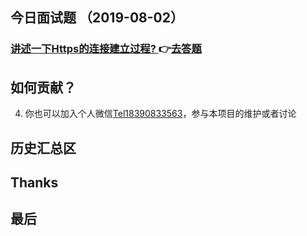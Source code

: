  

## 今日面试题 （2019-08-02）

 

### [讲述一下Https的连接建立过程? ](https://github.com/MicroKibaco/CrazyDailyQuestion/issues/1)👉[去答题](https://github.com/MicroKibaco/CrazyDailyQuestion/issues/1)

## 如何贡献？
 
4. 你也可以加入个人微信[Tel18390833563]()，参与本项目的维护或者讨论

## 历史汇总区
 

## Thanks

 


## 最后

 


